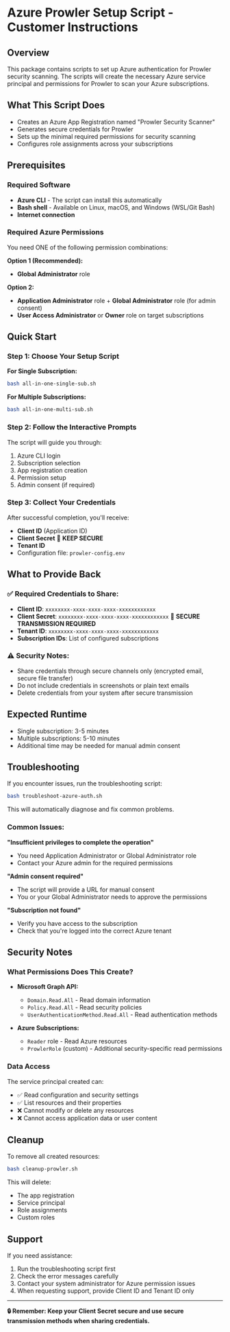 # Azure Prowler Setup Script - Customer Instructions

## Overview
This package contains scripts to set up Azure authentication for Prowler security scanning. The scripts will create the necessary Azure service principal and permissions for Prowler to scan your Azure subscriptions.

## What This Script Does
- Creates an Azure App Registration named "Prowler Security Scanner"
- Generates secure credentials for Prowler
- Sets up the minimal required permissions for security scanning
- Configures role assignments across your subscriptions

## Prerequisites

### Required Software
- **Azure CLI** - The script can install this automatically
- **Bash shell** - Available on Linux, macOS, and Windows (WSL/Git Bash)
- **Internet connection**

### Required Azure Permissions
You need ONE of the following permission combinations:

**Option 1 (Recommended):**
- **Global Administrator** role

**Option 2:**
- **Application Administrator** role + **Global Administrator** role (for admin consent)
- **User Access Administrator** or **Owner** role on target subscriptions

## Quick Start

### Step 1: Choose Your Setup Script

**For Single Subscription:**
```bash
bash all-in-one-single-sub.sh
```

**For Multiple Subscriptions:**
```bash
bash all-in-one-multi-sub.sh
```

### Step 2: Follow the Interactive Prompts
The script will guide you through:
1. Azure CLI login
2. Subscription selection
3. App registration creation
4. Permission setup
5. Admin consent (if required)

### Step 3: Collect Your Credentials
After successful completion, you'll receive:
- **Client ID** (Application ID)
- **Client Secret** 🔐 **KEEP SECURE**
- **Tenant ID**
- Configuration file: `prowler-config.env`

## What to Provide Back

### ✅ Required Credentials to Share:
- **Client ID**: `xxxxxxxx-xxxx-xxxx-xxxx-xxxxxxxxxxxx`
- **Client Secret**: `xxxxxxxx-xxxx-xxxx-xxxx-xxxxxxxxxxxx` 🔐 **SECURE TRANSMISSION REQUIRED**
- **Tenant ID**: `xxxxxxxx-xxxx-xxxx-xxxx-xxxxxxxxxxxx`
- **Subscription IDs**: List of configured subscriptions

### ⚠️ Security Notes:
- Share credentials through secure channels only (encrypted email, secure file transfer)
- Do not include credentials in screenshots or plain text emails
- Delete credentials from your system after secure transmission

## Expected Runtime
- Single subscription: 3-5 minutes
- Multiple subscriptions: 5-10 minutes
- Additional time may be needed for manual admin consent

## Troubleshooting

If you encounter issues, run the troubleshooting script:
```bash
bash troubleshoot-azure-auth.sh
```

This will automatically diagnose and fix common problems.

### Common Issues:

**"Insufficient privileges to complete the operation"**
- You need Application Administrator or Global Administrator role
- Contact your Azure admin for the required permissions

**"Admin consent required"**
- The script will provide a URL for manual consent
- You or your Global Administrator needs to approve the permissions

**"Subscription not found"**
- Verify you have access to the subscription
- Check that you're logged into the correct Azure tenant

## Security Notes

### What Permissions Does This Create?
- **Microsoft Graph API:**
  - `Domain.Read.All` - Read domain information
  - `Policy.Read.All` - Read security policies
  - `UserAuthenticationMethod.Read.All` - Read authentication methods

- **Azure Subscriptions:**
  - `Reader` role - Read Azure resources
  - `ProwlerRole` (custom) - Additional security-specific read permissions

### Data Access
The service principal created can:
- ✅ Read configuration and security settings
- ✅ List resources and their properties
- ❌ Cannot modify or delete any resources
- ❌ Cannot access application data or user content

## Cleanup

To remove all created resources:
```bash
bash cleanup-prowler.sh
```

This will delete:
- The app registration
- Service principal
- Role assignments
- Custom roles

## Support

If you need assistance:
1. Run the troubleshooting script first
2. Check the error messages carefully
3. Contact your system administrator for Azure permission issues
4. When requesting support, provide Client ID and Tenant ID only

---

**🔒 Remember: Keep your Client Secret secure and use secure transmission methods when sharing credentials.**